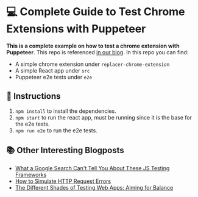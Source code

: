 # 💻 Complete Guide to Test Chrome Extensions with Puppeteer

**This is a complete example on how to test a chrome extension with Puppeteer**. This repo is referenced [in our blog](https://tweak-extension.com/blog/complete-guide-test-chrome-extension-puppeteer). In this repo you can find:

* A simple chrome extension under `replacer-chrome-extension`
* A simple React app under `src`
* Puppeteer e2e tests under `e2e`

## 🔎 Instructions

1. `npm install` to install the dependencies.
2. `npm start` to run the react app, must be running since it is the base for the e2e tests.
3. `npm run e2e` to run the e2e tests.

## 📚 Other Interesting Blogposts

* [What a Google Search Can't Tell You About These JS Testing Frameworks](https://tweak-extension.com/blog/comparison-e2e-javascript-testing-frameworks)
* [How to Simulate HTTP Request Errors](https://tweak-extension.com/blog/how-to-simulate-error-http-request)
* [The Different Shades of Testing Web Apps: Aiming for Balance](https://tweak-extension.com/blog/web-application-testing)
